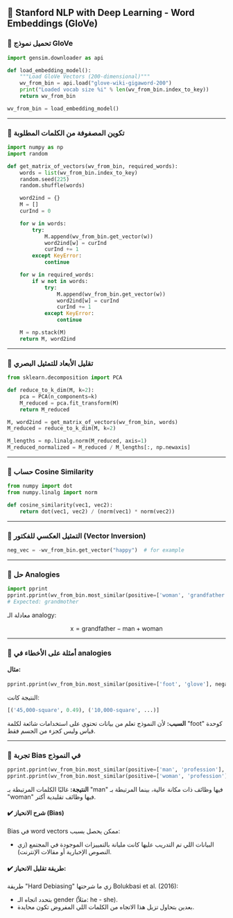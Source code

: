 
## 🧠 Stanford NLP with Deep Learning - Word Embeddings (GloVe)

### 🔹 تحميل نموذج GloVe

```python
import gensim.downloader as api

def load_embedding_model():
    """Load GloVe Vectors (200-dimensional)"""
    wv_from_bin = api.load("glove-wiki-gigaword-200")
    print("Loaded vocab size %i" % len(wv_from_bin.index_to_key))
    return wv_from_bin

wv_from_bin = load_embedding_model()
```

---

### 🔹 تكوين المصفوفة من الكلمات المطلوبة

```python
import numpy as np
import random

def get_matrix_of_vectors(wv_from_bin, required_words):
    words = list(wv_from_bin.index_to_key)
    random.seed(225)
    random.shuffle(words)

    word2ind = {}
    M = []
    curInd = 0

    for w in words:
        try:
            M.append(wv_from_bin.get_vector(w))
            word2ind[w] = curInd
            curInd += 1
        except KeyError:
            continue

    for w in required_words:
        if w not in words:
            try:
                M.append(wv_from_bin.get_vector(w))
                word2ind[w] = curInd
                curInd += 1
            except KeyError:
                continue

    M = np.stack(M)
    return M, word2ind
```

---

### 🔹 تقليل الأبعاد للتمثيل البصري

```python
from sklearn.decomposition import PCA

def reduce_to_k_dim(M, k=2):
    pca = PCA(n_components=k)
    M_reduced = pca.fit_transform(M)
    return M_reduced

M, word2ind = get_matrix_of_vectors(wv_from_bin, words)
M_reduced = reduce_to_k_dim(M, k=2)

M_lengths = np.linalg.norm(M_reduced, axis=1)
M_reduced_normalized = M_reduced / M_lengths[:, np.newaxis]
```

---

### 🔹 حساب Cosine Similarity

```python
from numpy import dot
from numpy.linalg import norm

def cosine_similarity(vec1, vec2):
    return dot(vec1, vec2) / (norm(vec1) * norm(vec2))
```

---

### 🔹 التمثيل العكسي للفكتور (Vector Inversion)

```python
neg_vec = -wv_from_bin.get_vector("happy")  # for example
```

---

### 🔹 حل Analogies

```python
import pprint
pprint.pprint(wv_from_bin.most_similar(positive=['woman', 'grandfather'], negative=['man']))
# Expected: grandmother
```

معادلة الـ analogy:

$$
\text{x} = \text{grandfather} - \text{man} + \text{woman}
$$

---

### 🔹 أمثلة على الأخطاء في analogies

#### مثال:

```python
pprint.pprint(wv_from_bin.most_similar(positive=['foot', 'glove'], negative=['hand']))
```

النتيجة كانت:

```python
[('45,000-square', 0.49), ('10,000-square', ...)]
```

**السبب:** لأن النموذج تعلم من بيانات تحتوي على استخدامات شائعة لكلمة "foot" كوحدة قياس وليس كجزء من الجسم فقط.

---

### 🔹 تجربة Bias في النموذج

```python
pprint.pprint(wv_from_bin.most_similar(positive=['man', 'profession'], negative=['woman']))
pprint.pprint(wv_from_bin.most_similar(positive=['woman', 'profession'], negative=['man']))
```

**النتيجة:**
غالبًا الكلمات المرتبطة بـ "man" فيها وظائف ذات مكانة عالية، بينما المرتبطة بـ "woman" فيها وظائف تقليدية أكتر.

#### ✔️ شرح الانحياز (Bias)

Bias في word vectors ممكن يحصل بسبب:

* البيانات اللي تم التدريب عليها كانت مليانة بالتمييزات الموجودة في المجتمع (زي النصوص الإخبارية أو مقالات الإنترنت).

#### ✔️ طريقة تقليل الانحياز:

طريقة "Hard Debiasing" زي ما شرحتها Bolukbasi et al. (2016):

* بتحدد اتجاه الـ gender (مثلاً: he - she).
* بعدين بتحاول تزيل هذا الاتجاه من الكلمات اللي المفروض تكون محايدة.

